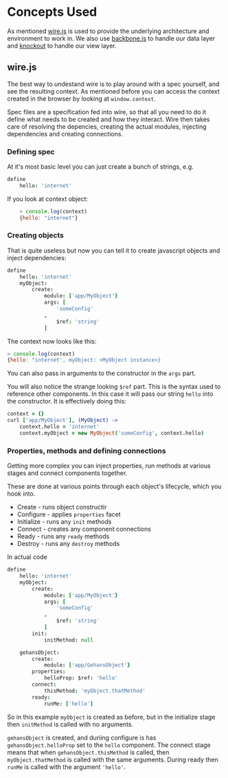 Concepts Used
=============

As mentioned [wire.js](https://github.com/cujojs/wire) is used to provide the underlying architecture and environment to work in. We also use [backbone.js](http://backbonejs.org/) to handle our data layer and [knockout](http://knockoutjs.com/) to handle our view layer.

wire.js
-------

The best way to undestand wire is to play around with a spec yourself, and see the resulting context. As mentioned before you can access the context created in the browser by looking at `window.context`.

Spec files are a specification fed into wire, so that all you need to do it define what needs to be created and how they interact. Wire then takes care of resolving the depencies, creating the actual modules, injecting dependencies and creating connections.

### Defining spec

At it's most basic level you can just create a bunch of strings, e.g.

```coffeescript
define
    hello: 'internet'
```

If you look at context object:

```javascript
    > console.log(context)
    {hello: "internet"}
```

### Creating objects

That is quite useless but now you can tell it to create javascript objects and inject dependencies:

```coffeescript
define
    hello: 'internet'
    myObject:
        create:
            module: ['app/MyObject'}
            args: [
                'someConfig'
            ,
                $ref: 'string'
            ]
```

The context now looks like this:

```javascript
> console.log(context)
{hello: "internet', myObject: <MyObject instance>}
```

You can also pass in arguments to the constructor in the `args` part.

You will also notice the strange looking `$ref` part. This is the syntax used to reference other components. In this case it will pass our string `hello` into the constructor. It is effectively doing this:

```coffeescript
context = {}
curl ['app/MyObject'], (MyObject) ->
    context.hello = 'internet'
    context.myObject = new MyObject('someConfig', context.hello)
```

### Properties, methods and defining connections

Getting more complex you can inject properties, run methods at various stages and connect components together.

These are done at various points through each object's lifecycle, which you hook into.

* Create - runs object constructir
* Configure - applies `properties` facet
* Initialize - runs any `init` methods
* Connect - creates any component connections
* Ready - runs any `ready` methods
* Destroy - runs any `destroy` methods

In actual code

```coffeescript
define
    hello: 'internet'
    myObject:
        create:
            module: ['app/MyObject'}
            args: [
                'someConfig'
            ,
                $ref: 'string'
            ]
        init:
            initMethod: null

    gehansObject:
        create:
            module: ['app/GehansObject'}
        properties:
            helloProp: $ref: 'hello'
        connect:
            thisMethod: 'myObject.thatMethod'
        ready:
            runMe: ['hello']
```

So in this example `myObject` is created as before, but in the initialize stage then `initMethod` is called with no arguments.

`gehansObject` is created, and duriing configure is has `gehansObject.helloProp` set to the `hello` component. The connect stage means that when `gehansObject.thisMethod` is called, then `myObject.thatMethod` is called with the same arguments. During ready then `runMe` is called with the argument `'hello'`.
